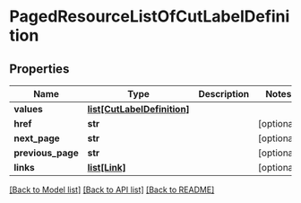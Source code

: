 # PagedResourceListOfCutLabelDefinition

## Properties
Name | Type | Description | Notes
------------ | ------------- | ------------- | -------------
**values** | [**list[CutLabelDefinition]**](CutLabelDefinition.md) |  | 
**href** | **str** |  | [optional] 
**next_page** | **str** |  | [optional] 
**previous_page** | **str** |  | [optional] 
**links** | [**list[Link]**](Link.md) |  | [optional] 

[[Back to Model list]](../README.md#documentation-for-models) [[Back to API list]](../README.md#documentation-for-api-endpoints) [[Back to README]](../README.md)


